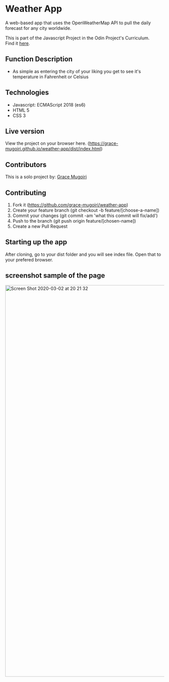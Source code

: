 # Weather App
A web-based app that uses the OpenWeatherMap API to pull the daily forecast for any city worldwide.

This is part of the Javascript Project in the Odin Project's Curriculum. <br />
Find it [here](https://www.theodinproject.com/courses/javascript/lessons/weather-app).

## Function Description
- As simple as entering the city of your liking you get to see it's temperature in Fahrenheit or Celsius

## Technologies
- Javascript: ECMAScript 2018 (es6)
- HTML 5
- CSS 3

## Live version
View the project on your browser here. (https://grace-mugoiri.github.io/weather-app/dist/index.html)

## Contributors

This is a solo project by: [Grace Mugoiri](https://github.com/grace-mugoiri)

## Contributing

1. Fork it (https://github.com/grace-mugoiri/weather-app)
2. Create your feature branch (git checkout -b feature/[choose-a-name])
3. Commit your changes (git commit -am 'what this commit will fix/add')
4. Push to the branch (git push origin feature/[chosen-name])
5. Create a new Pull Request

## Starting up the app
After cloning, go to your dist folder and you will see index file. Open that to your prefered browser.

## screenshot sample of the page
<img width="1241" alt="Screen Shot 2020-03-02 at 20 21 32" src="https://user-images.githubusercontent.com/20679425/75700879-d4fdc380-5cc3-11ea-96ea-d36fa2c3e39e.png">

